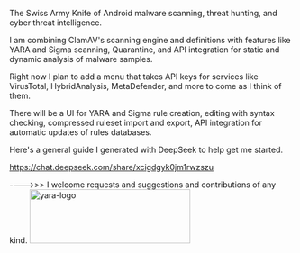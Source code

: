 The Swiss Army Knife of Android malware scanning, threat hunting, and cyber threat intelligence.

I am combining ClamAV's scanning engine and definitions with features like YARA and Sigma scanning, Quarantine, and API integration for static and dynamic analysis of malware samples.

Right now I plan to add a menu that takes API keys for services like VirusTotal, HybridAnalysis, MetaDefender, and more to come as I think of them.

There will be a UI for YARA and Sigma rule creation, editing with syntax checking, compressed ruleset import and export, API integration for automatic updates of rules databases.

Here's a general guide I generated with DeepSeek to help get me started.

https://chat.deepseek.com/share/xcigdgyk0jm1rwzszu

---->>> I welcome requests and suggestions and contributions of any kind. 
<img width="285" height="96" alt="yara-logo" src="https://github.com/user-attachments/assets/f53201be-cab1-4cd0-a081-2876904fd191" />
